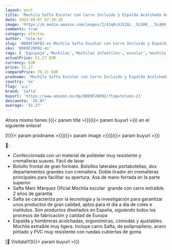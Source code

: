```yaml
---
layout: post
title: 'Mochila Safta Escolar con Carro Incluido y Espalda Acolchada de Marc Márquez  330x220x450mm'
date: 2022-09-07 07:30:29
image: 'https://m.media-amazon.com/images/I/41q0c4JS2bL._SL500_._SL400_.jpg'
comments: true
category: ofertas
author: 'tole.es'
slug: 'B089F2NFB2-es Mochila Safta Escolar con Carro Incluido y Espalda...'
sku: 'B089F2NFB2-es'
tags: [ 'Equipaje','Mochilas','Mochilas infantiles','escolar','mochila','safta','🇪🇸', ]
actualPrice: 51.27 EUR
currency: EUR
price: 51.27
comparePrice: 70.11 EUR
prodname: 'Mochila Safta Escolar con Carro Incluido y Espalda Acolchada de Marc Márquez  330x220x450mm'
country: 'es'
flag: '🇪🇸'
brand: 'Safta'
buyurl: 'https://www.amazon.es/dp/B089F2NFB2/?tag=tolees-21'
descuento: '26.87'
average: '51.27'
---
```


Ahora mismo tienes [{{< param title >}}]({{< param buyurl >}}) en el siguiente enlace!

[![{{< param prodname >}}]({{< param image >}})]({{< param buyurl >}})

🔎:

- Confeccionada con un material de poliéster muy resistente y cremalleras suaves. Fácil de lavar
- Bolsillo frontal de gran formato. Bolsillos laterales portabotellas, dos departamentos grandes con cremallera. Doble tirador en cremalleras principales para facilitar su apertura. Asa de mano forrada en la parte superior
- Safta Marc Márquez Oficial Mochila escolar  grande con carro extraíble. 2 años de garantía
- Safta se caracteriza por la tecnología y la investigación para garantizar unos productos de gran calidad, aptos para el día a día de coles e institutos. Son productos diseñados en España, siguiendo todos los procesos de fabricación y calidad de Europa
- Espalda y hombreras acolchadas, ergonómicas, cómodas y ajustables. Mochila extraíble muy ligera. Incluye carro Safta, de polipropileno, acero pintado y PVC muy resistente con ruedas cubiertas de goma

[🛒 Visítala!!!]({{< param buyurl >}})
